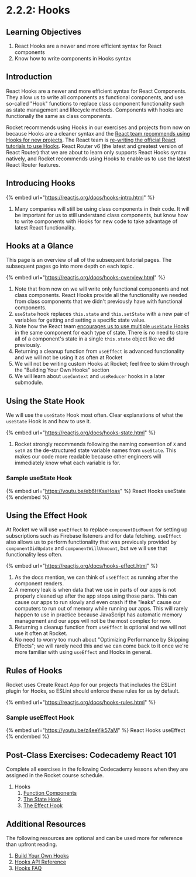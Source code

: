 # 2.2.2: Hooks

## Learning Objectives

1. React Hooks are a newer and more efficient syntax for React components
2. Know how to write components in Hooks syntax

## Introduction

React Hooks are a newer and more efficient syntax for React Components. They allow us to write all components as functional components, and use so-called "Hook" functions to replace class component functionality such as state management and lifecycle methods. Components with hooks are functionally the same as class components.

Rocket recommends using Hooks in our exercises and projects from now on because Hooks are a cleaner syntax and the [React team recommends using Hooks for new projects](https://reactjs.org/docs/hooks-faq.html#should-i-use-hooks-classes-or-a-mix-of-both). The React team is [re-writing the official React tutorials to use Hooks](https://beta.reactjs.org/). React Router v6 (the latest and greatest version of React Router) that we are about to learn only supports React Hooks syntax natively, and Rocket recommends using Hooks to enable us to use the latest React Router features.

## Introducing Hooks

{% embed url="https://reactjs.org/docs/hooks-intro.html" %}

1. Many companies will still be using class components in their code. It will be important for us to still understand class components, but know how to write components with Hooks for new code to take advantage of latest React functionality.

## Hooks at a Glance

This page is an overview of all of the subsequent tutorial pages. The subsequent pages go into more depth on each topic.

{% embed url="https://reactjs.org/docs/hooks-overview.html" %}

1. Note that from now on we will write only functional components and not class components. React Hooks provide all the functionality we needed from class components that we didn't previously have with functional components.
2. `useState` hook replaces `this.state` and `this.setState` with a new pair of variables for getting and setting a specific state value.
3. Note how the React team [encourages us to use multiple `useState` Hooks](https://reactjs.org/docs/hooks-faq.html#should-i-use-one-or-many-state-variables) in the same component for each type of state. There is no need to store all of a component's state in a single `this.state` object like we did previously.
4. Returning a cleanup function from `useEffect` is advanced functionality and we will not be using it as often at Rocket
5. We will not be writing custom Hooks at Rocket; feel free to skim through the "Building Your Own Hooks" section
6. We will learn about `useContext` and `useReducer` hooks in a later submodule.

## Using the State Hook

We will use the `useState` Hook most often. Clear explanations of what the `useState` Hook is and how to use it.

{% embed url="https://reactjs.org/docs/hooks-state.html" %}

1. Rocket strongly recommends following the naming convention of `X` and `setX` as the de-structured state variable names from `useState`. This makes our code more readable because other engineers will immediately know what each variable is for.

### Sample useState Hook

{% embed url="https://youtu.be/eb6HKsxHoas" %}
React Hooks useState
{% endembed %}

## Using the Effect Hook

At Rocket we will use `useEffect` to replace `componentDidMount` for setting up subscriptions such as Firebase listeners and for data fetching. `useEffect` also allows us to perform functionality that was previously provided by `componentDidUpdate` and `componentWillUnmount`, but we will use that functionality less often.

{% embed url="https://reactjs.org/docs/hooks-effect.html" %}

1. As the docs mention, we can think of `useEffect` as running after the component renders.
2. A memory leak is when data that we use in parts of our apps is not properly cleaned up after the app stops using those parts. This can cause our apps to run slowly and even crash if the "leaks" cause our computers to run out of memory while running our apps. This will rarely happen to use in practice because JavaScript has automatic memory management and our apps will not be the most complex for now.
3. Returning a cleanup function from `useEffect` is optional and we will not use it often at Rocket.
4. No need to worry too much about "Optimizing Performance by Skipping Effects"; we will rarely need this and we can come back to it once we're more familiar with using `useEffect` and Hooks in general.

## Rules of Hooks

Rocket uses Create React App for our projects that includes the ESLint plugin for Hooks, so ESLint should enforce these rules for us by default.

{% embed url="https://reactjs.org/docs/hooks-rules.html" %}

### Sample useEffect Hook

{% embed url="https://youtu.be/z4eeYjk57aM" %}
React Hooks useEffect
{% endembed %}

## Post-Class Exercises: Codecademy React 101

Complete all exercises in the following Codecademy lessons when they are assigned in the Rocket course schedule.

1. Hooks
   1. [Function Components](https://www.codecademy.com/courses/react-101/lessons/stateless-functional-components/exercises/stateless-functional-component-intro)
   2. [The State Hook](https://www.codecademy.com/courses/react-101/lessons/the-state-hook)
   3. [The Effect Hook](https://www.codecademy.com/courses/react-101/lessons/the-effect-hook/exercises/function-component-effects)

## Additional Resources

The following resources are optional and can be used more for reference than upfront reading.

1. [Build Your Own Hooks](https://reactjs.org/docs/hooks-custom.html)
2. [Hooks API Reference](https://reactjs.org/docs/hooks-reference.html)
3. [Hooks FAQ](https://reactjs.org/docs/hooks-faq.html)
